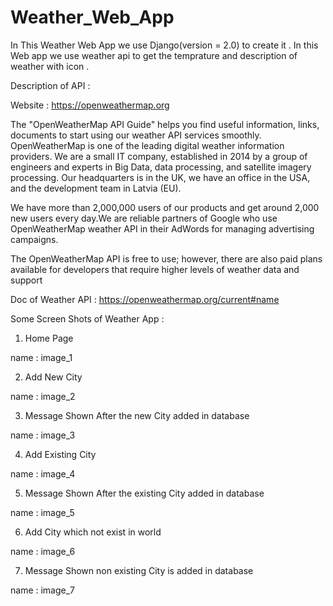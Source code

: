 # Weather_Web_App

In This Weather Web App we use Django(version = 2.0) to create it . In this Web app we use weather api to get the temprature and
description of weather with icon . 

Description of API :

Website : https://openweathermap.org

The "OpenWeatherMap API Guide" helps you find useful information, links, documents to start using our weather API services smoothly.
OpenWeatherMap is one of the leading digital weather information providers. We are a small IT company, established in 2014 by a group 
of engineers and experts in Big Data, data processing, and satellite imagery processing. Our headquarters is in the UK, we have an 
office in the USA, and the development team in Latvia (EU).

We have more than 2,000,000 users of our products and get around 2,000 new users every day.We are reliable partners of Google who use 
OpenWeatherMap weather API in their AdWords for managing advertising campaigns.

The OpenWeatherMap API is free to use; however, there are also paid plans available for developers that require higher levels of weather 
data and support


Doc of Weather API : https://openweathermap.org/current#name

Some Screen Shots of Weather App :

1. Home Page 

name : image_1

2. Add New City

name : image_2

3. Message Shown After the new City added in database

name : image_3

4. Add Existing City

name : image_4

5. Message Shown After the existing City added in database

name : image_5

6. Add City which not exist in world 

name : image_6

7. Message Shown non existing City is added in database

name : image_7





